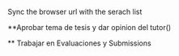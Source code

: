 <!-- Manana -->

Sync the browser url with the serach list

<!-- Sabado -->

\*\*Aprobar tema de tesis y dar opinion del tutor()

<!-- Domingo -->

\*\* Trabajar en Evaluaciones y Submissions

